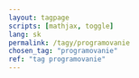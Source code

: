 ```yaml
---
layout: tagpage
scripts: [mathjax, toggle]
lang: sk
permalink: /tagy/programovanie
chosen_tag: "programovanie"
ref: "tag programovanie"
---
```

